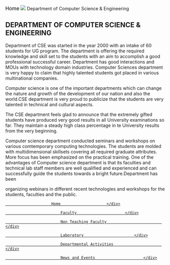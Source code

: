 <div align="left" class="contentDiv">
<div align="left" class="deptLeftDiv">
<div class="navaigatorDiv" style="width:">
<p><a href="/" style="text-decoration:none; color:black; font-size:110%;">Home</a> <img src="images/arrow.png" style="box-shadow:none; border:none;"/> Department of Computer Science &amp; Engineering</p>
</div>
<h2 style="text-transform:uppercase;">Department of Computer Science &amp; Engineering </h2>
<p>Department of CSE was started in the year 2000 with an intake of 60 students for UG program. The department is offering the required knowledge and skill set to the students with an aim to accomplish a good professional successful career. Department has good interactions and MOUs with technology domain industries. Computer Sciences department is very happy to claim that highly talented students got placed in various multinational companies.</p>
<p>Computer science is one of the important departments which can change the nature and growth of the development of our nation and also the world.CSE department is very proud to publicize that the students are very talented in technical and cultural aspects.</p>
<p>The CSE department feels glad to announce that the extremely gifted students have   produced very good results in all University examinations so far. They maintain a steady high class percentage in te University results from the very beginning.</p>
<p>Computer science department conducted seminars and workshops on various comtemporary computing technologies. The students are molded with multidimensional skillsets covering all required graduate attributes. More focus has been emphasized on the practical training. One of the advantages of Computer science department is that its faculties and technical lab staff members are well qualified and experienced and can successfully guide the students towards a bright future.Department has been
 organizing webinars in different recent technologies and workshops for the students, faculties and the public.
</p>
</div>
<div class="deptRightDiv"> <!-- for Department Menu -->
<a href="aboutDept.php?dep=2"><div class="deptRightDivMenuItemSelect">
						Home        	        </div>
</a>
<a href="faculty.php?did=2">
<div class="deptRightDivMenuItem">
							Faculty	                    </div>
</a>
<a href="nonTeachingFaculty.php?did=2">
<div class="deptRightDivMenuItem">
							Non Teaching Faculty	                    </div>
</a>
<a href="laboratory.php?did=2">
<div class="deptRightDivMenuItem">
							Laboratory	                    </div>
</a>
<a href="deptActivities.php?did=2">
<div class="deptRightDivMenuItem">
							Departmental Activities	                    </div>
</a>
<a href="deptNewsEvents.php?did=2">
<div class="deptRightDivMenuItem">
							News and Events	                    </div>
</a>
</div>
</div>